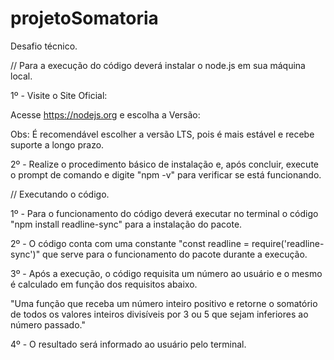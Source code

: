 # projetoSomatoria
Desafio técnico.

// Para a execução do código deverá instalar o node.js em sua máquina local.

1º - Visite o Site Oficial:

Acesse https://nodejs.org e escolha a Versão:

Obs: É recomendável escolher a versão LTS, pois é mais estável e recebe suporte a longo prazo.

2º - Realize o procedimento básico de instalação e, após concluir, execute o prompt de comando e digite "npm -v" para verificar se está funcionando.

// Executando o código.

1º - Para o funcionamento do código deverá executar no terminal o código "npm install readline-sync" para a instalação do pacote.

2º - O código conta com uma constante "const readline = require('readline-sync')" que serve para o funcionamento do pacote durante a execução.

3º - Após a execução, o código requisita um número ao usuário e o mesmo é calculado em função dos requisitos abaixo.

"Uma função que receba um número inteiro positivo e retorne o somatório de todos os valores inteiros divisíveis por 3 ou 5 que sejam inferiores ao número passado."

4º - O resultado será informado ao usuário pelo terminal.
